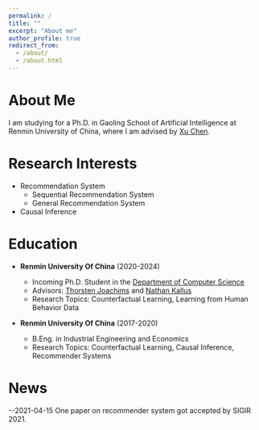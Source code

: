 ```yaml
---
permalink: /
title: ""
excerpt: "About me"
author_profile: true
redirect_from:
  - /about/
  - /about.html
---
```


# About Me
I am studying for a Ph.D. in Gaoling School of Artificial Intelligence at Renmin University of China, where I am advised by [Xu Chen](http://xu-chen.com/). 

# Research Interests
- Recommendation System
    - Sequential Recommendation System
    - General Recommendation System
- Causal Inference

# Education
- **Renmin University Of China** (2020-2024)
  - Incoming Ph.D. Student in the [Department of Computer Science](https://www.cs.cornell.edu/)
  - Advisors: [Thorsten Joachims](https://www.cs.cornell.edu/people/tj/) and [Nathan Kallus](http://www.nathankallus.com/)
  - Research Topics: Counterfactual Learning, Learning from Human Behavior Data

- **Renmin University Of China** (2017-2020)
  - B.Eng. in Industrial Engineering and Economics
  - Research Topics: Counterfactual Learning, Causal Inference, Recommender Systems

# News
--2021-04-15 One paper on recommender system got accepted by SIGIR 2021.
